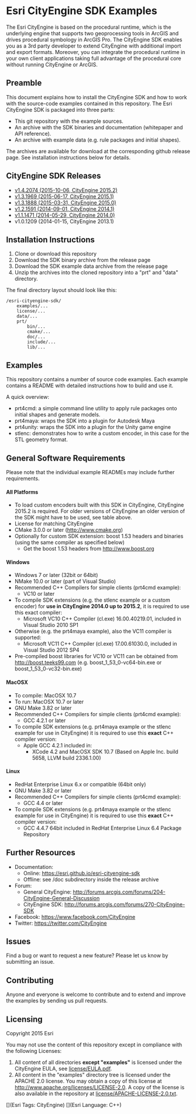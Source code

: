 # Esri CityEngine SDK Examples

The Esri CityEngine is based on the procedural runtime, which is the underlying engine that supports two geoprocessing tools in ArcGIS and drives procedural symbology in ArcGIS Pro. The CityEngine SDK enables you as a 3rd party developer to extend CityEngine with additional import and export formats. Moreover, you can integrate the procedural runtime in your own client applications taking full advantage of the procedural core without running CityEngine or ArcGIS.

## Preamble

This document explains how to install the CityEngine SDK and how to work with the source-code examples contained in this repository. The Esri CityEngine SDK is packaged into three parts:
- This git repository with the example sources.
- An archive with the SDK binaries and documentation (whitepaper and API reference).
- An archive with example data (e.g. rule packages and initial shapes).

The archives are available for download at the corresponding github release page. See installation instructions below for details.

## CityEngine SDK Releases
- [v1.4.2074 (2015-10-06, CityEngine 2015.2)](https://github.com/Esri/esri-cityengine-sdk/releases/tag/1.4.2074)
- [v1.3.1969 (2015-06-17, CityEngine 2015.1)](https://github.com/Esri/esri-cityengine-sdk/releases/tag/1.3.1969)
- [v1.3.1888 (2015-03-31, CityEngine 2015.0)](https://github.com/Esri/esri-cityengine-sdk/releases/tag/1.3.1888)
- [v1.2.1591 (2014-09-01, CityEngine 2014.1)](https://github.com/Esri/esri-cityengine-sdk/releases/tag/1.2.1591)
- [v1.1.1471 (2014-05-29, CityEngine 2014.0)](https://github.com/Esri/esri-cityengine-sdk/releases/tag/1.1.1471)
- v1.0.1209 (2014-01-15, CityEngine 2013.1)

## Installation Instructions
1. Clone or download this repository
2. Download the SDK binary archive from the release page
3. Download the SDK example data archive from the release page
4. Unzip the archives into the cloned repository into a "prt" and "data" directory.

The final directory layout should look like this:
```
/esri-cityengine-sdk/
    examples/...
    license/...
    data/...
    prt/
        bin/...
        cmake/...
        doc/...
        include/...
        lib/...
```

## Examples
This repository contains a number of source code examples. Each example contains a README with detailed instructions how to build and use it.

A quick overview:
- prt4cmd: a simple command line utility to apply rule packages onto initial shapes and generate models.
- prt4maya: wraps the SDK into a plugin for Autodesk Maya
- prt4unity: wraps the SDK into a plugin for the Unity game engine
- stlenc: demonstrates how to write a custom encoder, in this case for the STL geometry format.

## General Software Requirements
Please note that the individual example READMEs may include further requirements.

#### All Platforms
* To load custom encoders built with this SDK in CityEngine, CityEngine 2015.2 is required. For older versions of CityEngine an older version of the SDK might have to be used, see table above. 
* License for matching CityEngine
* CMake 3.0.0 or later (http://www.cmake.org)
* Optionally for custom SDK extension: boost 1.53 headers and binaries (using the same compiler as specified below)
    * Get the boost 1.53 headers from http://www.boost.org

#### Windows
* Windows 7 or later (32bit or 64bit)
* NMake 10.0 or later (part of Visual Studio)
* Recommended C++ Compilers for simple clients (prt4cmd example):
    * VC10 or later
* To compile SDK extensions (e.g. the stlenc example or a custom encoder) for **use in CityEngine 2014.0 up to 2015.2**, it is required to use this exact compiler:
    * Microsoft VC10 C++ Compiler (cl.exe) 16.00.40219.01, included in Visual Studio 2010 SP1
* Otherwise (e.g. the prt4maya example), also the VC11 compiler is supported:
    * Microsoft VC11 C++ Compiler (cl.exe) 17.00.61030.0, included in Visual Studio 2012 SP4
* Pre-compiled boost libraries for VC10 or VC11 can be obtained from http://boost.teeks99.com (e.g. boost_1_53_0-vc64-bin.exe or boost_1_53_0-vc32-bin.exe)

#### MacOSX
* To compile: MacOSX 10.7
* To run: MacOSX 10.7 or later
* GNU Make 3.82 or later
* Recommended C++ Compilers for simple clients (prt4cmd example):
    * GCC 4.2.1 or later
* To compile SDK extensions (e.g. prt4maya example or the stlenc example for use in CityEngine) it is required to use this **exact** C++ compiler version:
    * Apple GCC 4.2.1 included in:
        * XCode 4.2 and MacOSX SDK 10.7 (Based on Apple Inc. build 5658, LLVM build 2336.1.00)

#### Linux
* RedHat Enterprise Linux 6.x or compatible (64bit only)
* GNU Make 3.82 or later
* Recommended C++ Compilers for simple clients (prt4cmd example):
    * GCC 4.4 or later
* To compile SDK extensions (e.g. prt4maya example or the stlenc example for use in CityEngine) it is required to use this **exact** C++ compiler version:
    * GCC 4.4.7 64bit included in RedHat Enterprise Linux 6.4 Package Repository

## Further Resources
* Documentation:
    * Online: https://esri.github.io/esri-cityengine-sdk
    * Offline: see /doc subdirectory inside the release archive
* Forum: 
    * General CityEngine: http://forums.arcgis.com/forums/204-CityEngine-General-Discussion
    * CityEngine SDK: http://forums.arcgis.com/forums/270-CityEngine-SDK
* Facebook: https://www.facebook.com/CityEngine
* Twitter: https://twitter.com/CityEngine

## Issues

Find a bug or want to request a new feature? Please let us know by submitting an issue.

## Contributing

Anyone and everyone is welcome to contribute and to extend and improve the examples by sending us pull requests.

## Licensing

Copyright 2015 Esri

You may not use the content of this repository except in compliance with the following Licenses:
  1. All content of all directories **except "examples"** is licensed under the CityEngine EULA, see [license/EULA.pdf](license/EULA.pdf).
  2. All content in the "examples" directory tree is licensed under the APACHE 2.0 license. You may obtain a copy of this license at http://www.apache.org/licenses/LICENSE-2.0. A copy of the license is also available in the repository at [license/APACHE-LICENSE-2.0.txt](license/APACHE-LICENSE-2.0.txt).

[](Esri Tags: CityEngine)
[](Esri Language: C++)
